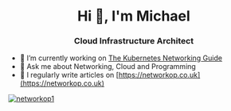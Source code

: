 <h1 align="center">Hi 👋, I'm Michael</h1>
<h3 align="center">Cloud Infrastructure Architect</h3>


- 🔭 I’m currently working on [The Kubernetes Networking Guide](https://k8s.networkop.co.uk/)
- 💬 Ask me about Networking, Cloud and Programming
- 📝 I regularly write articles on [https://networkop.co.uk](https://networkop.co.uk)



<p align="left"> 
<a href="https://twitter.com/networkop1" target="blank"><img src="https://img.shields.io/twitter/follow/networkop1?logo=twitter&style=for-the-badge" alt="networkop1" /></a> </p>
